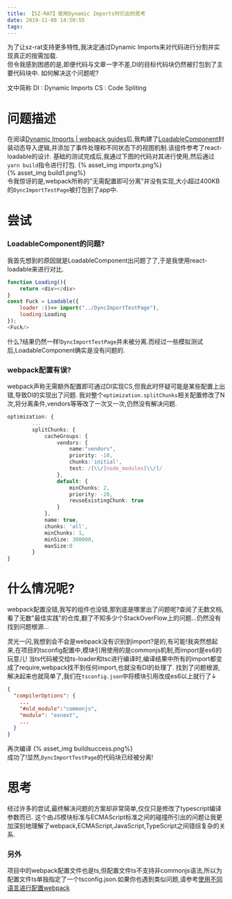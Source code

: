 ```yaml
---
title: 【SZ-RAT】使用Dynamic Imports时引出的思考
date: 2019-11-08 14:50:55
tags:
---
```

为了让sz-rat支持更多特性,我决定通过Dynamic Imports来对代码进行分割并实现真正的按需加载.  
但令我感到困惑的是,即便代码与文章一字不差,DI的目标代码块仍然被打包到了主要代码块中.
如何解决这个问题呢? 
<!-- more   -->
文中简称
DI : Dynamic Imports
CS : Code Spliting
# 问题描述
在阅读[Dynamic Imports | webpack guides](https://webpack.js.org/guides/code-splitting/#dynamic-imports)后,我构建了[LoadableComponent](https://github.com/zsh2401/sz-rat/tree/master/src/view/components/LoadableComponent)封装动态导入逻辑,并添加了事件处理和不同状态下的视图机制.该组件参考了react-loadable的设计.
基础的测试完成后,我通过下图的代码对其进行使用,然后通过`yarn build`指令进行打包.
{% asset_img importx.png%}   
{% asset_img build1.png%}   
令我惊讶的是,webpack所称的"无需配置即可分离"并没有实现,大小超过400KB的`DyncImportTestPage`被打包到了app中.
# 尝试
### LoadableComponent的问题?
我首先想到的原因就是LoadableComponent出问题了了,于是我使用react-loadable来进行对比.
```javascript
function Loading(){
    return <div></div>
}
const Fuck = Loadable({
    loader :()=> import("../DyncImportTestPage"),
    loading:Loading
});
<Fuck/>
```
什么?结果仍然一样!`DyncImportTestPage`并未被分离.而经过一些模拟测试后,LoadableComponent确实是没有问题的.
### webpack配置有误?
webpack声称无需额外配置即可通过DI实现CS,但我此时怀疑可能是某些配置上出错,导致DI的实现出了问题.
我对整个`optimization.splitChunks`相关配置修改了N次,将分离条件,vendors等等改了一次又一次,仍然没有解决问题.
```typescript
optimization: {
        ...
		splitChunks: {
			cacheGroups: {
				vendors: {
					name:"vendors",
					priority: -10,
					chunks:'initial',
					test: /[\\/]node_modules[\\/]/
				},
				default: {
					minChunks: 2,
					priority: -20,
					reuseExistingChunk: true
				}
			},
			name: true,
			chunks: 'all',
			minChunks: 1,
			minSize: 300000,
			maxSize:0
		}
}
```
# 什么情况呢?
webpack配置没错,我写的组件也没错,那到底是哪里出了问题呢?查阅了无数文档,看了无数"最佳实践"的仓库,翻了不知多少个StackOverFlow上的问题...仍然没有找到问题根源...

灵光一闪,我想到会不会是webpack没有识别到import?是的,有可能!我突然想起来,在项目的tsconfig配置中,模块引用使用的是commonjs机制,而import是es6的玩意儿!
当ts代码被交给ts-loader和tsc进行编译时,编译结果中所有的import都变成了require,webpack找不到任何import,也就没有DI的处理了.
找到了问题根源,解决起来也就简单了,我们在`tsconfig.json`中将模块引用改成es6以上就行了↓
```json
{
  "compilerOptions": {
    ...
    "#old_module":"commonjs",
    "module": "esnext",
    ...
  }
}
```
再次编译
{% asset_img buildsuccess.png%}  
成功了!显然,`DyncImportTestPage`的代码块已经被分离!

# 思考
经过许多的尝试,最终解决问题的方案却非常简单,仅仅只是修改了typescript编译参数而已.
这个由JS模块标准与ECMAScript标准之间的碰撞所引出的问题让我更加深刻地理解了webpack,ECMAScript,JavaScript,TypeScript之间错综复杂的关系.
### 另外
项目中的webpack配置文件也是ts,但配置文件ts不支持非commonjs语法,所以为配置文件ts单独指定了一个tsconfig.json.如果你也遇到类似问题,请参考[使用不同语言进行配置webpack](https://webpack.docschina.org/configuration/configuration-languages/)


